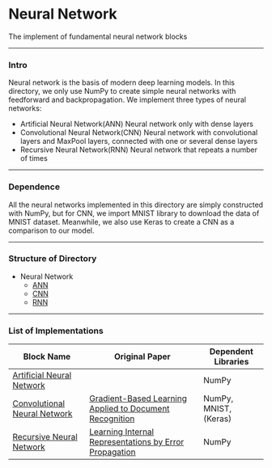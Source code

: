 # Neural Network

The implement of fundamental neural network blocks

****

### Intro

Neural network is the basis of modern deep learning models. In this directory, we only use NumPy to create simple neural networks with feedforward and backpropagation. We implement three types of neural networks:
- Artificial Neural Network(ANN)
    Neural network only with dense layers
- Convolutional Neural Network(CNN)
    Neural network with convolutional layers and MaxPool layers, connected with one or several dense layers
- Recursive Neural Network(RNN)
    Neural network that repeats a number of times

****

### Dependence

All the neural networks implemented in this directory are simply constructed with NumPy, but for CNN, we import MNIST library to download the data of MNIST dataset. Meanwhile, we also use Keras to create a CNN as a comparison to our model.

****

### Structure of Directory

- Neural Network
  - [ANN](ANN)
  - [CNN](CNN)
  - [RNN](RNN)

****

<h3 id = "list"> List of Implementations </h3>

| Block Name | Original Paper | Dependent Libraries |
| ---------- | -------------- | ------------------- |
| [Artificial Neural Network](ann) | | NumPy |
| [Convolutional Neural Network](cnn) | [Gradient-Based Learning Applied to Document Recognition](http://yann.lecun.com/exdb/publis/pdf/lecun-01a.pdf) | NumPy, MNIST, (Keras) |
| [Recursive Neural Network](rnn) | [Learning Internal Representations by Error Propagation](https://apps.dtic.mil/dtic/tr/fulltext/u2/a164453.pdf) | NumPy |
